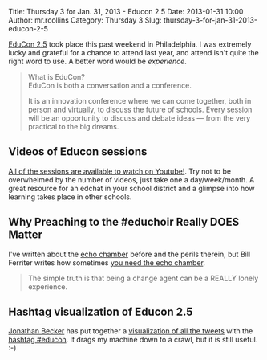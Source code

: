 Title: Thursday 3 for Jan. 31, 2013 - Educon 2.5
Date: 2013-01-31 10:00
Author: mr.rcollins
Category: Thursday 3
Slug: thursday-3-for-jan-31-2013-educon-2-5

[EduCon 2.5][] took place this past weekend in Philadelphia. I was
extremely lucky and grateful for a chance to attend last year, and
attend isn't quite the right word to use. A better word would be
*experience*.

> What is EduCon?  
>  EduCon is both a conversation and a conference.
>
> It is an innovation conference where we can come together, both in
> person and virtually, to discuss the future of schools. Every session
> will be an opportunity to discuss and debate ideas — from the very
> practical to the big dreams.

Videos of Educon sessions
-------------------------

[All of the sessions are available to watch on Youtube!][]. Try not to
be overwhelmed by the number of videos, just take one a day/week/month.
A great resource for an edchat in your school district and a glimpse
into how learning takes place in other schools.

Why Preaching to the \#educhoir Really DOES Matter
--------------------------------------------------

I've written about the [echo chamber][] before and the perils therein,
but Bill Ferriter writes how sometimes [you need the echo chamber][].

> The simple truth is that being a change agent can be a REALLY lonely
> experience.

Hashtag visualization of Educon 2.5
-----------------------------------

[Jonathan Becker][] has put together a [visualization of all the
tweets][Jonathan Becker] with the [hashtag \#educon][]. It drags my
machine down to a crawl, but it is still useful. :-)

  [EduCon 2.5]: http://educonphilly.org/
  [All of the sessions are available to watch on Youtube!]: http://www.youtube.com/user/educon204
  [echo chamber]: http://ryancollins.org/2011/11/30/beware-of-the-echo-chamber/
  [you need the echo chamber]: http://teacherleaders.typepad.com/the_tempered_radical/2013/01/preaching-to-the-educhoir-matters.html
  [Jonathan Becker]: https://twitter.com/jonbecker
  [hashtag \#educon]: http://hawksey.info/tagsexplorer/?key=0AmSw6MlztSexdFIwZlNMVVN3a3JZXzRZSDlBVkZ4X0E&sheet=oaw
